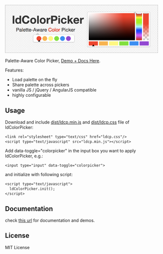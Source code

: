![ldColorPicker Banner](/img/banner.png)

Palette-Aware Color Picker, [Demo + Docs Here](http://zbryikt.github.io/ldcolorpicer).

Features:
 * Load palette on the fly
 * Share palette across pickers
 * vanilla JS / jQuery / AngularJS compatible
 * highly configurable


Usage
--------

Download and include [dist/ldcp.min.js](https://raw.githubusercontent.com/zbryikt/ldcolorpicker/master/dist/ldcp.min.js) and [dist/ldcp.css](https://raw.githubusercontent.com/zbryikt/ldcolorpicker/master/dist/ldcp.css) file of ldColorPicker:

    <link rel="stylesheet" type="text/css" href="ldcp.css"/>
    <script type="text/javascript" src="ldcp.min.js"></script>


Add data-toggle="colorpicker" in the input box you want to apply ldColorPicker, e.g.:

    <input type="input" data-toggle="colorpicker">


and initialize with following script:

    <script type="text/javascript">
      ldColorPicker.init();
    </script>


Documentation
---------------

check [this url](http://zbryikt.github.io/ldcolorpicker/) for documentation and demos.


License
---------

MIT License
